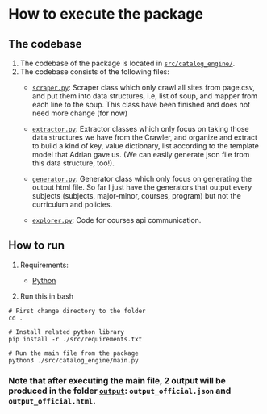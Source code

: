 # How to execute the package

## The codebase

1. The codebase of the package is located in [`src/catalog_engine/`](../src/catalog_engine).
2. The codebase consists of the following files:
    * [`scraper.py`](../src/catalog_engine/scraper.py): Scraper class which only crawl all sites from page.csv, and put them into data structures, i.e, list of soup, and mapper from each line to the soup. This class have been finished and does not need more change (for now)
    
    * [`extractor.py`](../src/catalog_engine/extractor.py): Extractor classes which only focus on taking those data structures we have from the Crawler, and organize and extract to build a kind of key, value dictionary, list according to the template model that Adrian gave us. (We can easily generate json file from this data structure, too!).

    * [`generator.py`](../src/catalog_engine/generator.py): Generator class which only focus on generating the output html file. So far I just have the generators that output every subjects (subjects, major-minor, courses, program) but not the curriculum and policies.

    * [`explorer.py`](../src/catalog_engine/explorer.py): Code for courses api communication.


## How to run

1. Requirements:
    * [Python](https://www.python.org/)

2. Run this in bash
```
# First change directory to the folder
cd .

# Install related python library
pip install -r ./src/requirements.txt

# Run the main file from the package
python3 ./src/catalog_engine/main.py
```

### Note that after executing the main file, 2 output will be produced in the folder [`output`](../output/): `output_official.json` and `output_official.html`.